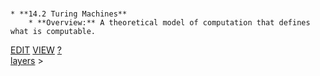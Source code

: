 <br>


    * **14.2 Turing Machines**
        * **Overview:** A theoretical model of computation that defines what is computable.

<span class="top-right">
<a class="abtn btn" href="http://localhost:3000/code/BLOGIT/layers/turing_machines.md">EDIT</a>
<a class="abtn btn" href="http://localhost:3000/view/BLOGIT/layers/turing_machines.md">VIEW</a>
<a class="abtn btn" href="http://localhost:3000/code/MIG1/help/UsingTheWiki.md">?</a>
</span>
<link rel="stylesheet" href="../styles.css">
<div class="breadcrumb-menu"><a href="../layers/README.md">layers</a> &gt; </div>
